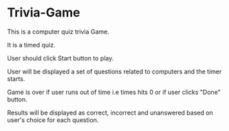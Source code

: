 # Trivia-Game

This is a computer quiz trivia Game.

It is a timed quiz.

User should click Start button to play.

User will be displayed a set of questions related to computers and the timer starts.

Game is over if user runs out of time i.e times hits 0 or if user clicks "Done" button.

Results will be displayed as correct, incorrect and unanswered based on user's choice for each question.